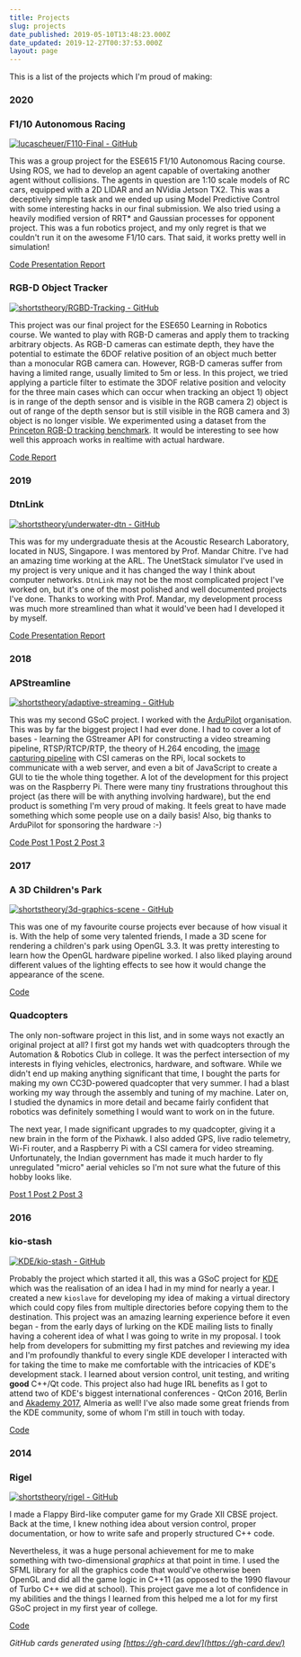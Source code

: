 ```yaml
---
title: Projects
slug: projects
date_published: 2019-05-10T13:48:23.000Z
date_updated: 2019-12-27T00:37:53.000Z
layout: page
---
```


This is a list of the projects which I\'m proud of making:

### 2020

### F1/10 Autonomous Racing

[![lucascheuer/F110-Final - GitHub](https://gh-card.dev/repos/lucascheuer/F110-Final.svg)](https://github.com/lucascheuer/F110-Final)

This was a group project for the ESE615 F1/10 Autonomous Racing course. Using ROS, we had to develop an agent capable of overtaking another agent without collisions. The agents in question are 1:10 scale models of RC cars, equipped with a 2D LIDAR and an NVidia Jetson TX2. This was a deceptively simple task and we ended up using Model Predictive Control with some interesting hacks in our final submission. We also tried using a heavily modified version of RRT* and Gaussian processes for opponent project. This was a fun robotics project, and my only regret is that we couldn\'t run it on the awesome F1/10 cars. That said, it works pretty well in simulation!

<i class="fa fa-code" aria-hidden="true"></i>[  Code  ](https://github.com/lucascheuer/F110-Final/)
<i class="far fa-file-pdf"></i>[  Presentation  ](/static/autonomous-racing-presentation.pdf)
<i class="far fa-file-pdf"></i>[  Report  ](/static/autonomous-racing.pdf)

### RGB-D Object Tracker

[![shortstheory/RGBD-Tracking - GitHub](https://gh-card.dev/repos/shortstheory/RGBD-Tracking.svg)](https://github.com/shortstheory/RGBD-Tracking)

This project was our final project for the ESE650 Learning in Robotics course. We wanted to play with RGB-D cameras and apply them to tracking arbitrary objects. As RGB-D cameras can estimate depth, they have the potential to estimate the 6DOF relative position of an object much better than a monocular RGB camera can. However, RGB-D cameras suffer from having a limited range, usually limited to 5m or less. In this project, we tried applying a particle filter to estimate the 3DOF relative position and velocity for the three main cases which can occur when tracking an object 1) object is in range of the depth sensor and is visible in the RGB camera 2) object is out of range of the depth sensor but is still visible in the RGB camera and 3) object is no longer visible. We experimented using a dataset from the [Princeton RGB-D tracking benchmark](http://tracking.cs.princeton.edu/dataset.html). It would be interesting to see how well this approach works in realtime with actual hardware.

<i class="fa fa-code" aria-hidden="true"></i>[  Code  ](https://github.com/shortstheory/RGBD-Tracking)
<i class="far fa-file-pdf"></i>[  Report  ](/static/depth-tracking.pdf)

### 2019

### DtnLink

[![shortstheory/underwater-dtn - GitHub](https://gh-card.dev/repos/shortstheory/underwater-dtn.svg)](https://github.com/shortstheory/underwater-dtn)

This was for my undergraduate thesis at the Acoustic Research Laboratory, located in NUS, Singapore. I was mentored by Prof. Mandar Chitre. I\'ve had an amazing time working at the ARL. The UnetStack simulator I\'ve used in my project is very unique and it has changed the way I think about computer networks. `DtnLink` may not be the most complicated project I\'ve worked on, but it\'s one of the most polished and well documented projects I\'ve done. Thanks to working with Prof. Mandar, my development process was much more streamlined than what it would\'ve been had I developed it by myself.

<i class="fa fa-code" aria-hidden="true"></i>[  Code  ](https://github.com/shortstheory/underwater-dtn)
<i class="far fa-file-pdf"></i>[  Presentation  ](/static/ug-thesis-presentation.pdf)
<i class="far fa-file-pdf"></i>[  Report  ](/static/ug-thesis.pdf)

### 2018

### APStreamline

[![shortstheory/adaptive-streaming - GitHub](https://gh-card.dev/repos/shortstheory/adaptive-streaming.svg)](https://github.com/shortstheory/adaptive-streaming)

This was my second GSoC project. I worked with the [ArduPilot](http://ardupilot.org/) organisation. This was by far the biggest project I had ever done. I had to cover a lot of bases - learning the GStreamer API for constructing a video streaming pipeline, RTSP/RTCP/RTP, the theory of H.264 encoding, the [image capturing pipeline](https://picamera.readthedocs.io/en/release-1.13/fov.html) with CSI cameras on the RPi, local sockets to communicate with a web server, and even a bit of JavaScript to create a GUI to tie the whole thing together. A lot of the development for this project was on the Raspberry Pi. There were many tiny frustrations throughout this project (as there will be with anything involving hardware), but the end product is something I\'m very proud of making. It feels great to have made something which some people use on a daily basis! Also, big thanks to ArduPilot for sponsoring the hardware :-)

<i class="fa fa-code" aria-hidden="true"></i>[  Code  ](https://github.com/shortstheory/adaptive-streaming)
<i class="fas fa-blog"></i>[  Post 1  ](/2018/06/05/gsoc-2018-new-beginnings/)
<i class="fas fa-blog"></i>[  Post 2  ](/2018/07/22/gsoc-2018-batteries-included/)
<i class="fas fa-blog"></i>[  Post 3  ](/2018/08/17/introducing-apstreamline/)

### 2017

### A 3D Children\'s Park

[![shortstheory/3d-graphics-scene - GitHub](https://gh-card.dev/repos/shortstheory/3d-graphics-scene.svg)](https://github.com/shortstheory/3d-graphics-scene)

This was one of my favourite course projects ever because of how visual it is. With the help of some very talented friends, I made a 3D scene for rendering a children\'s park using OpenGL 3.3. It was pretty interesting to learn how the OpenGL hardware pipeline worked. I also liked playing around different values of the lighting effects to see how it would change the appearance of the scene.

<i class="fa fa-code" aria-hidden="true"></i>[  Code  ](https://github.com/shortstheory/3d-graphics-scene)

### Quadcopters

The only non-software project in this list, and in some ways not exactly an original project at all? I first got my hands wet with quadcopters through the Automation & Robotics Club in college. It was the perfect intersection of my interests in flying vehicles, electronics, hardware, and software. While we didn\'t end up making anything significant that time, I bought the parts for making my own CC3D-powered quadcopter that very summer. I had a blast working my way through the assembly and tuning of my machine. Later on, I studied the dynamics in more detail and became fairly confident that robotics was definitely something I would want to work on in the future.

The next year, I made significant upgrades to my quadcopter, giving it a new brain in the form of the Pixhawk. I also added GPS, live radio telemetry, Wi-Fi router, and a Raspberry Pi with a CSI camera for video streaming. Unfortunately, the Indian government has made it much harder to fly unregulated "micro" aerial vehicles so I\'m not sure what the future of this hobby looks like.

<i class="fas fa-blog"></i>[  Post 1  ](/2017/05/26/quadcopters-the-beginning/)
<i class="fas fa-blog"></i>[  Post 2  ](/2017/06/13/quadcopters-a-hitchhikers-guide-to-the-sky/)
<i class="fas fa-blog"></i>[  Post 3  ](/2019/06/27/using-the-logitech-f310-with-the-dji-tello/)

### 2016

### kio-stash

[![KDE/kio-stash - GitHub](https://gh-card.dev/repos/KDE/kio-stash.svg)](https://github.com/KDE/kio-stash)

Probably the project which started it all, this was a GSoC project for [KDE](https://kde.org/) which was the realisation of an idea I had in my mind for nearly a year. I created a new `kioslave` for developing my idea of making a virtual directory which could copy files from multiple directories before copying them to the destination. This project was an amazing learning experience before it even began - from the early days of lurking on the KDE mailing lists to finally having a coherent idea of what I was going to write in my proposal. I took help from developers for submitting my first patches and reviewing my idea and I\'m profoundly thankful to every single KDE developer I interacted with for taking the time to make me comfortable with the intricacies of KDE\'s development stack. I learned about version control, unit testing, and writing **good** C++/Qt code. This project also had huge IRL benefits as I got to attend two of KDE\'s biggest international conferences - QtCon 2016, Berlin and [Akademy 2017](https://arnavdhamija.com/2017/08/17/akademy-2017/), Almeria as well! I\'ve also made some great friends from the KDE community, some of whom I\'m still in touch with today.

<i class="fa fa-code" aria-hidden="true"></i>[  Code  ](https://github.com/KDE/kio-stash)

### 2014

### Rigel

[![shortstheory/rigel - GitHub](https://gh-card.dev/repos/shortstheory/rigel.svg)](https://github.com/shortstheory/rigel)

I made a Flappy Bird-like computer game for my Grade XII CBSE project. Back at the time, I knew nothing idea about version control, proper documentation, or how to write safe and properly structured C++ code.

Nevertheless, it was a huge personal achievement for me to make something with two-dimensional *graphics* at that point in time. I used the SFML library for all the graphics code that would\'ve otherwise been OpenGL and did all the game logic in C++11 (as opposed to the 1990 flavour of Turbo C++ we did at school). This project gave me a lot of confidence in my abilities and the things I learned from this helped me a lot for my first GSoC project in my first year of college.

<i class="fa fa-code" aria-hidden="true"></i>[  Code  ](https://github.com/shortstheory/rigel)



*GitHub cards generated using [https://gh-card.dev/](https://gh-card.dev/)*

<!-- *Icons made by [Freepik](https://www.flaticon.com/authors/freepik) from [Flaticon.com](www.flaticon.com)* -->
